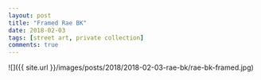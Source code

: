 ```yaml
---
layout: post
title: "Framed Rae BK"
date: 2018-02-03
tags: [street art, private collection]
comments: true
---
```

![]({{ site.url }}/images/posts/2018/2018-02-03-rae-bk/rae-bk-framed.jpg)

